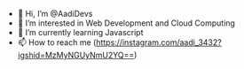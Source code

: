 - 👋 Hi, I’m @AadiDevs
- 👀 I’m interested in Web Development and Cloud Computing
- 🌱 I’m currently learning Javascript
- 📫 How to reach me (https://instagram.com/aadi_3432?igshid=MzMyNGUyNmU2YQ==)

<!---
AadiDevs/AadiDevs is a ✨ special ✨ repository because its `README.md` (this file) appears on your GitHub profile.
You can click the Preview link to take a look at your changes.
--->
